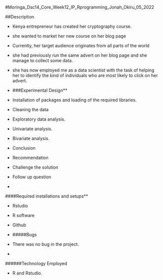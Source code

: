 #Moringa_Dsc14_Core_Week12_IP_Rprogramming_Jonah_Okiru_05_2022

 ##Description
 
- Kenya entrepreneur has created her cryptography course.
- she wanted to market her new course on her blog page
- Currently, her target audience originates from all parts of the world
- she had previously run the same advert on her blog page and she manage to collect some data.
- she has now employed me as a data scientist with the task of helping her to identify the kind of individuals who are most likely to click on her advert.
- 
    ###Experimental Design**

- Installation of packages and loading of the required libraries.
- Cleaning the data
- Exploratory data analysis.
- Univariate analysis.
- Bivariate analysis.
- Conclusion
- Recommendation 
- Challenge the solution
- Follow up question
- 
 ####Required installations and setups**

- Rstudio
- R software
- Github
- 
  #####Bugs

- There was no bug in the project.
- 
 ######Technology Employed

- R and Rstudio.
